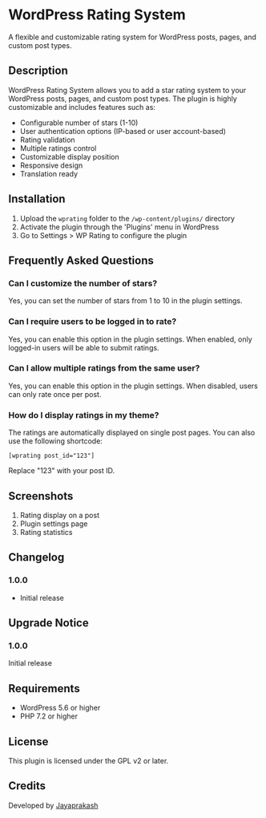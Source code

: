 # WordPress Rating System

A flexible and customizable rating system for WordPress posts, pages, and custom post types.

## Description

WordPress Rating System allows you to add a star rating system to your WordPress posts, pages, and custom post types. The plugin is highly customizable and includes features such as:

- Configurable number of stars (1-10)
- User authentication options (IP-based or user account-based)
- Rating validation
- Multiple ratings control
- Customizable display position
- Responsive design
- Translation ready

## Installation

1. Upload the `wprating` folder to the `/wp-content/plugins/` directory
2. Activate the plugin through the 'Plugins' menu in WordPress
3. Go to Settings > WP Rating to configure the plugin

## Frequently Asked Questions

### Can I customize the number of stars?

Yes, you can set the number of stars from 1 to 10 in the plugin settings.

### Can I require users to be logged in to rate?

Yes, you can enable this option in the plugin settings. When enabled, only logged-in users will be able to submit ratings.

### Can I allow multiple ratings from the same user?

Yes, you can enable this option in the plugin settings. When disabled, users can only rate once per post.

### How do I display ratings in my theme?

The ratings are automatically displayed on single post pages. You can also use the following shortcode:

```
[wprating post_id="123"]
```

Replace "123" with your post ID.

## Screenshots

1. Rating display on a post
2. Plugin settings page
3. Rating statistics

## Changelog

### 1.0.0
* Initial release

## Upgrade Notice

### 1.0.0
Initial release

## Requirements

- WordPress 5.6 or higher
- PHP 7.2 or higher

## License

This plugin is licensed under the GPL v2 or later.

## Credits

Developed by [Jayaprakash](https://objectcure.com/)

